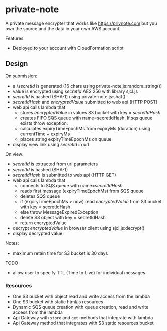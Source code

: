 # private-note
A private message encrypter that works like https://privnote.com but you own the source and the data in your own AWS account.

Features
* Deployed to your account with CloudFormation script

## Design
On submission:
* a /*secretId* is generated (16 chars using private-note.js:random_string())
* value is encrypted using *secretId* AES 256 with library sjcl.js
* *secretId* is hashed (SHA-1) using private-note.js:sha1()
* *secretIdHash* and *encryptedValue* submitted to web api (HTTP POST)
* web api calls lambda that 
    * stores *encryptedValue* in values S3 bucket with key = *secretIdHash* 
    * creates FIFO SQS queue with name=secretIdHash. If sqs queue exists throw exception.
    * calculates expiryTimeEpochMs from expiryMs (duration) using currentTime + expiryMs
    * places string expiryTimeEpochMs on queue 
* display view link using *secretId* in url

On view:
* *secretId* is extracted from url parameters
* *secretId* is hashed (SHA-1)
* *secretIdHash* is submitted to web api (HTTP GET)
* web api calls lambda that
    * connects to SQS queue with name=*secretIdHash*
    * reads first message (expiryTimeEpochMs) from SQS queue
    * deletes SQS queue
    * if (expiryTimeEpochMs > now) read *encryptedValue* from S3 bucket with key = secretIdHash
    * else throw MessageExpiredException 
    * delete S3 object with key = secretIdHash
    * return encryptedValue
* decrypt *encryptedValue* in browser client using sjcl.js:decrypt() 
* display decrypted value 

Notes:

* maximum retain time for S3 bucket is 30 days

TODO
* allow user to specify TTL (Time to Live) for individual messages

### Resources
* One S3 bucket with object read and write access from the lambda
* One S3 bucket with static html/js resources
* Dynamic SQS queue creation with queue creation, read and write access from the lambda
* Api Gateway with `store` and `get` methods that integrate with lambda
* Api Gateway method that integrates with S3 static resources bucket
